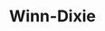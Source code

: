 ---
title: "Winn-Dixie"
url: /hallandale/winn-dixie-west-hallandale-beach-boulevard/
shop: supermarket
---